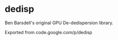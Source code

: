 # dedisp
Ben Barsdell's original GPU De-dedispersion library.

Exported from code.google.com/p/dedisp

